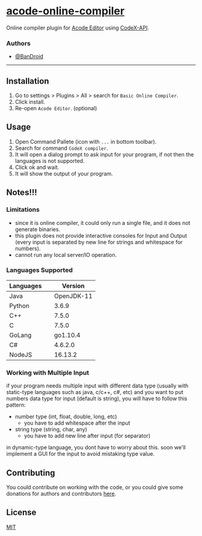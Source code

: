 # [acode-online-compiler](https://github.com/BanDroid/acode-online-compiler)

Online compiler plugin for [Acode Editor](https://acode.foxdebug.com/) using [CodeX-API](https://github.com/Jaagrav/CodeX-API).

### Authors

-   [@BanDroid](https://github.com/BanDroid)

---

## Installation

1. Go to settings > Plugins > All > search for `Basic Online Compiler`.
2. Click install.
3. Re-open `Acode Editor`. (optional)

## Usage

1. Open Command Pallete (icon with `...` in bottom toolbar).
2. Search for command `CodeX compiler`.
3. It will open a dialog prompt to ask input for your program, if not then the languages is not supported.
4. Click ok and wait.
5. It will show the output of your program.

## Notes!!!

### Limitations

-   since it is online compiler, it could only run a single file, and it does not generate binaries.
-   this plugin does not provide interactive consoles for Input and Output (every input is separated by new line for strings and whitespace for numbers).
-   cannot run any local server/IO operation.

### Languages Supported

| Languages &nbsp;&nbsp;&nbsp; | Version    |
| ---------------------------- | ---------- |
| Java                         | OpenJDK-11 |
| Python                       | 3.6.9      |
| C++                          | 7.5.0      |
| C                            | 7.5.0      |
| GoLang                       | go1.10.4   |
| C#                           | 4.6.2.0    |
| NodeJS                       | 16.13.2    |

### Working with Multiple Input

if your program needs multiple input with different data type (usually with static-type languages such as java, c/c++, c#, etc) and you want to put numbers data type for input (default is string), you will have to follow this pattern:

-   number type (int, float, double, long, etc)
    -   you have to add whitespace after the input
-   string type (string, char, any)
    -   you have to add new line after input (for separator)

in dynamic-type language, you dont have to worry about this. soon we'll implement a GUI for the input to avoid mistaking type value.

## Contributing

You could contribute on working with the code, or you could give some donations for authors and contributors [here](./donate.md).

## License

[MIT](https://choosealicense.com/licenses/mit/)
